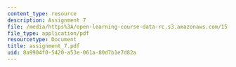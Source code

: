 ```yaml
---
content_type: resource
description: Assignment 7
file: /media/https%3A/open-learning-course-data-rc.s3.amazonaws.com/15-822-strategic-marketing-measurement-fall-2002/8a9904f05420a53e061a80d7b1e7d82a_assignment_7.pdf
file_type: application/pdf
resourcetype: Document
title: assignment_7.pdf
uid: 8a9904f0-5420-a53e-061a-80d7b1e7d82a
---
```


